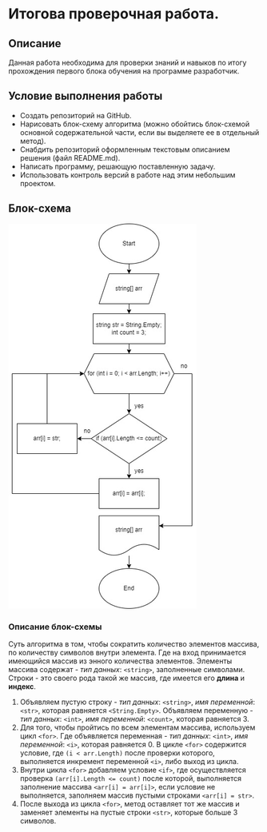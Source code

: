 # Итогова проверочная работа.

## Описание

Данная работа необходима для проверки знаний и навыков по итогу прохождения первого блока обучения на программе разработчик.

## Условие выполнения работы

- Создать репозиторий на GitHub.
- Нарисовать блок-схему алгоритма (можно обойтись блок-схемой основной содержательной части, если вы выделяете ее в отдельный метод).
- Снабдить репозиторий оформленным текстовым описанием решения (файл README.md).
- Написать программу, решающую поставленную задачу.
- Использовать контроль версий в работе над этим небольшим проектом.

## Блок-схема

![image](/images/BlockDiagram.jpg)

### Описание блок-схемы

Суть алгоритма в том, чтобы сократить количество элементов массива, по количеству символов внутри элемента. Где на вход принимается имеющийся массив из энного количества элементов. Элементы массива содержат - _тип данных_: `<string>`, заполненные символами. Строки - это своего рода такой же массив, где имеется его **длина** и **индекс**.

1. Объявляем пустую строку - _тип данных_: `<string>`, _имя переменной_: `<str>`, которая равняется `<String.Empty>`. Объявляем переменную - _тип данных_: `<int>`, _имя переменной_: `<count>`, которая равняется 3.
2. Для того, чтобы пройтись по всем элементам массива, используем цикл `<for>`. Где объявляется переменная - _тип данных_: `<int>`, _имя переменной_: `<i>`, которая равняется 0. В цикле `<for>` содержится условие, где `(i < arr.Length)` после проверки которого, выполняется инкремент переменной `<i>`, либо выход из цикла.
3. Внутри цикла `<for>` добавляем условие `<if>`, где осуществляется проверка `(arr[i].Length <= count)` после которой, выполняется заполнение массива `<arr[i] = arr[i]>`, если условие не выполняется, заполняем массив пустыми строками `<arr[i] = str>`.
4. После выхода из цикла `<for>`, метод оставляет тот же массив и заменяет элементы на пустые строки `<str>`, которые больше 3 символов.
